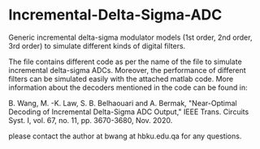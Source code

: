 # Incremental-Delta-Sigma-ADC
Generic incremental delta-sigma modulator models (1st order, 2nd order, 3rd order) to simulate different kinds of digital filters.

The file contains different code as per the name of the file to simulate incremental delta-sigma ADCs. Moreover, the performance of different filters can be simulated easily with the attached matlab code. More information about the decoders mentioned in the code can be found in: 

B. Wang, M. -K. Law, S. B. Belhaouari and A. Bermak, "Near-Optimal Decoding of Incremental Delta-Sigma ADC Output," IEEE Trans. Circuits Syst. I, vol. 67, no. 11, pp. 3670-3680, Nov. 2020.

please contact the author at bwang at hbku.edu.qa for any questions.


